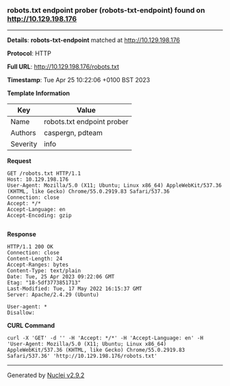 ### robots.txt endpoint prober (robots-txt-endpoint) found on http://10.129.198.176
---
**Details**: **robots-txt-endpoint**  matched at http://10.129.198.176

**Protocol**: HTTP

**Full URL**: http://10.129.198.176/robots.txt

**Timestamp**: Tue Apr 25 10:22:06 +0100 BST 2023

**Template Information**

| Key | Value |
|---|---|
| Name | robots.txt endpoint prober |
| Authors | caspergn, pdteam |
| Severity | info |

**Request**
```http
GET /robots.txt HTTP/1.1
Host: 10.129.198.176
User-Agent: Mozilla/5.0 (X11; Ubuntu; Linux x86_64) AppleWebKit/537.36 (KHTML, like Gecko) Chrome/55.0.2919.83 Safari/537.36
Connection: close
Accept: */*
Accept-Language: en
Accept-Encoding: gzip


```

**Response**
```http
HTTP/1.1 200 OK
Connection: close
Content-Length: 24
Accept-Ranges: bytes
Content-Type: text/plain
Date: Tue, 25 Apr 2023 09:22:06 GMT
Etag: "18-5df3773851713"
Last-Modified: Tue, 17 May 2022 16:15:37 GMT
Server: Apache/2.4.29 (Ubuntu)

User-agent: *
Disallow:

```


**CURL Command**
```
curl -X 'GET' -d '' -H 'Accept: */*' -H 'Accept-Language: en' -H 'User-Agent: Mozilla/5.0 (X11; Ubuntu; Linux x86_64) AppleWebKit/537.36 (KHTML, like Gecko) Chrome/55.0.2919.83 Safari/537.36' 'http://10.129.198.176/robots.txt'
```
---
Generated by [Nuclei v2.9.2](https://github.com/projectdiscovery/nuclei)